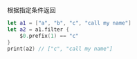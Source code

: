 根据指定条件返回

```swift
let a1 = ["a", "b", "c", "call my name"]
let a2 = a1.filter {
    $0.prefix(1) == "c"
}
print(a2) // ["c", "call my name"]
```
